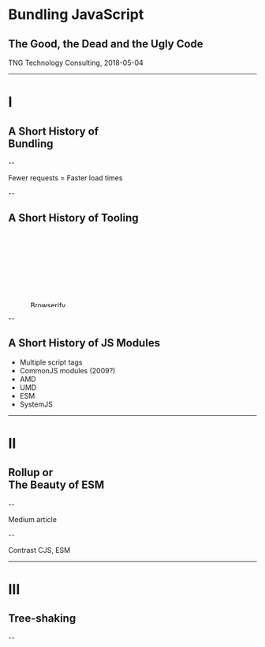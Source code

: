 # Bundling JavaScript
## The Good, the Dead and the Ugly Code

TNG Technology Consulting, 2018-05-04

---

# I
## A Short History of<br>Bundling

--

Fewer requests = Faster load times

<!-- Images: Many loaded libs -> one bundle + times -->

--

## A Short History of Tooling

<!-- als Timeline links mit Box rechts -->

<!-- Browserify: CJS, emulate Node runtime -->
<!-- Webpack: CJS, ES6 -->
<!-- Rollup: ES6 (other formats with plugins) 0RT -->

<svg class="full-size-svg fragment">
  <path d="M15,50 V140 h15 h-15 V280 h15 h-15 V420 h15 h-15 V500 l5,-20 l-5,10 l-5,-10 l5,20"
        pathLength="100" class="history-line selfdraw" />

  <g class="fragment none">
    <text x="45" y="152"
          class="appear" style="animation-delay:0.2s;">
      Browserify
    </text>
    <path d="M45,165 H300 V500 H750 V50 H300 V165"
          pathLength="100" class="history-line history-box group-selfdraw" />
   </g>

  <g class="fragment none">
    <text x="45" y="292"
          class="appear" style="animation-delay:0.4s;">
      Webpack
    </text>
    <path d="M45,305 H300 V500 H750 V50 H300 V305"
          pathLength="100" class="history-line history-box group-selfdraw" />
  </g>

  <g class="fragment none">
    <text x="45" y="432"
          class="appear" style="animation-delay:0.6s;">
      Rollup
    </text>
    <path d="M45,445 H300 V500 H750 V50 H300 V445"
          pathLength="100" class="history-line history-box group-selfdraw" />
  </g>
</svg>

--

## A Short History of JS Modules

<!-- als Timeline links mit Box rechts -->

- Multiple script tags
- CommonJS modules (2009?)
- AMD
- UMD
- ESM
- SystemJS

---

# II
## Rollup or<br>The Beauty of ESM

--

Medium article

--

Contrast CJS, ESM

---

# III
## Tree-shaking

--
